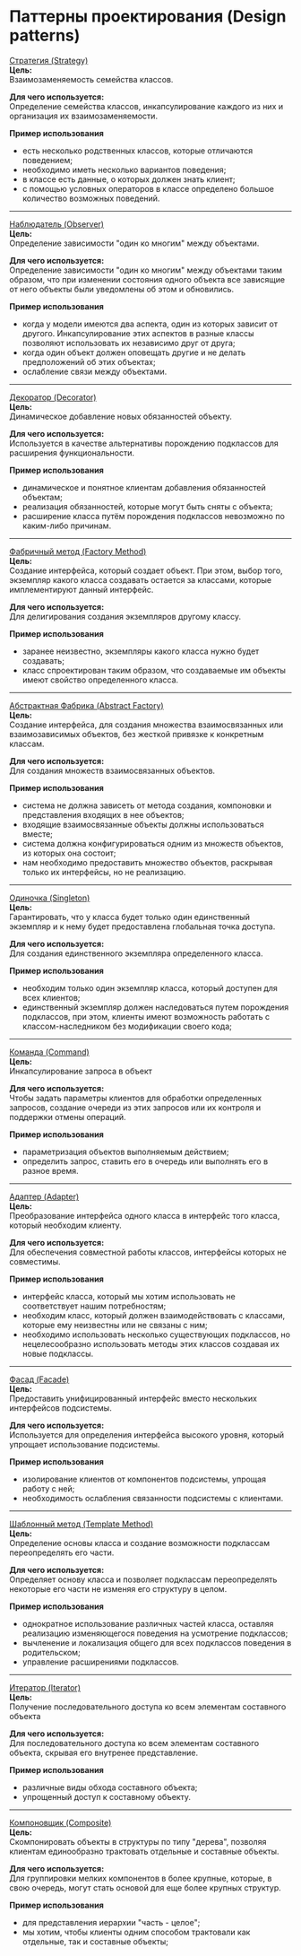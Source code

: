 # Паттерны проектирования (Design patterns)

[Стратегия (Strategy)](https://github.com/FessBoss/Design-Patterns/tree/main/Strategy) <br/>
**Цель:** <br/>
Взаимозаменяемость семейства классов.

**Для чего используется:** <br/>
Определение семейства классов, инкапсулирование каждого из них и организация их взаимозаменяемости.

**Пример использования** <br/>
- есть несколько родственных классов, которые отличаются поведением;
- необходимо иметь несколько вариантов поведения;
- в классе есть данные, о которых должен знать клиент;
- с помощью условных операторов в классе определено большое количество возможных поведений.

***

[Наблюдатель (Observer)](https://github.com/FessBoss/Design-Patterns/tree/main/Observer) <br/>
**Цель:** <br/>
Определение зависимости "один ко многим" между объектами.

**Для чего используется:** <br/>
Определение зависимости "один ко многим" между объектами таким образом, что при изменении состояния одного объекта 
все зависящие от него объекты были уведомлены об этом и обновились.

**Пример использования** <br/>
- когда у модели имеются два аспекта, один из которых зависит от другого. 
  Инкапсулирование этих аспектов в разные классы позволяют использовать их независимо друг от друга;
- когда один объект должен оповещать другие и не делать предположений об этих объектах;
- ослабление связи между объектами.

***

[Декоратор (Decorator)](https://github.com/FessBoss/Design-Patterns/tree/main/Decorator) <br/>
**Цель:** <br/>
Динамическое добавление новых обязанностей объекту.

**Для чего используется:** <br/>
Используется в качестве альтернативы порождению подклассов для расширения функциональности.

**Пример использования** <br/>
- динамическое и понятное клиентам добавления обязанностей объектам;
- реализация обязанностей, которые могут быть сняты с объекта;
- расширение класса путём порождения подклассов невозможно по каким-либо причинам.

***

[Фабричный метод (Factory Method)](https://github.com/FessBoss/Design-Patterns/tree/main/Factory) <br/>
**Цель:** <br/>
Создание интерфейса, который создает объект. При этом, выбор того, экземпляр какого класса создавать остается за классами,
которые имплементируют данный интерфейс.

**Для чего используется:** <br/>
Для делигирования создания экземпляров другому классу.

**Пример использования** <br/>
- заранее неизвестно, экземпляры какого класса нужно будет создавать;
- класс спроектирован таким образом, что создаваемые им объекты имеют свойство определенного класса.

***

[Абстрактная Фабрика (Abstract Factory)](https://github.com/FessBoss/Design-Patterns/tree/main/Factory) <br/>
**Цель:** <br/>
Создание интерфейса, для создания множества взаимосвязанных или взаимозависимых объектов, без жесткой привязке к конкретным
классам.

**Для чего используется:** <br/>
Для создания множеств взаимосвязанных объектов.

**Пример использования** <br/>
- система не должна зависеть от метода создания, компоновки и представления входящих в нее объектов;
- входящие взаимосвязанные объекты должны использоваться вместе;
- система должна конфигурироваться одним из множеств объектов, из которых она состоит;
- нам необходимо предоставить множество объектов, раскрывая только их интерфейсы, но не реализацию.

***

[Одиночка (Singleton)](https://github.com/FessBoss/Design-Patterns/tree/main/Singleton) <br/>
**Цель:** <br/>
Гарантировать, что у класса будет только один единственный экземпляр и к нему будет предоставлена глобальная точка 
доступа.

**Для чего используется:** <br/>
Для создания единственного экземпляра определенного класса. 

**Пример использования** <br/>
- необходим только один экземпляр класса, который доступен для всех клиентов;
- единственный экземпляр должен наследоваться путем порождения подклассов, при этом, клиенты имеют возможность работать
  с классом-наследником без модификации своего кода;

***

[Команда (Command)](https://github.com/FessBoss/Design-Patterns/tree/main/Command) <br/>
**Цель:** <br/>
Инкапсулирование запроса в объект

**Для чего используется:** <br/>
Чтобы задать параметры клиентов для обработки определенных запросов, создание очереди из этих запросов или их контроля и
поддержки отмены операций.

**Пример использования** <br/>
- параметризация объектов выполняемым действием;
- определить запрос, ставить его в очередь или выполнять его в разное время.

***

[Адаптер (Adapter)](https://github.com/FessBoss/Design-Patterns/tree/main/Adapter-Facade) <br/>
**Цель:** <br/>
Преобразование интерфейса одного класса в интерфейс того класса, который необходим клиенту.

**Для чего используется:** <br/>
Для обеспечения совместной работы классов, интерфейсы которых не совместимы.

**Пример использования** <br/>
- интерфейс класса, который мы хотим использовать не соответствует нашим потребностям;
- необходим класс, который должен взаимодействовать с классами, которые ему неизвестны или не связаны с ним;
- необходимо использовать несколько существующих подклассов, 
  но нецелесообразно использовать методы этих классов создавая их новые подклассы.

***

[Фасад (Facade)](https://github.com/FessBoss/Design-Patterns/tree/main/Adapter-Facade) <br/>
**Цель:** <br/>
Предоставить унифицированный интерфейс вместо нескольких интерфейсов подсистемы.

**Для чего используется:** <br/>
Используется для определения интерфейса высокого уровня, который упрощает использование подсистемы.

**Пример использования** <br/>
- изолирование клиентов от компонентов подсистемы, упрощая работу с ней;
- необходимость ослабления связанности подсистемы с клиентами.

***

[Шаблонный метод (Template Method)](https://github.com/FessBoss/Design-Patterns/tree/main/TemplateMethod) <br/>
**Цель:** <br/>
Определение основы класса и создание возможности подклассам переопределять его части.

**Для чего используется:** <br/>
Определяет основу класса и позволяет подклассам переопределять некоторые его части не изменяя его структуру в целом.

**Пример использования** <br/>
- однократное использование различных частей класса, оставляя реализацию изменяющегося поведения на усмотрение подклассов;
- вычленение и локализация общего для всех подклассов поведения в родительском;
- управление расширениями подклассов.

***

[Итератор (Iterator)](https://github.com/FessBoss/Design-Patterns/tree/main/Iterator-Composite) <br/>
**Цель:** <br/>
Получение последовательного доступа ко всем элементам составного объекта

**Для чего используется:** <br/>
Для последовательного доступа ко всем элементам составного объекта, скрывая его внутренее представление.

**Пример использования** <br/>
- различные виды обхода составного объекта;
- упрощенный доступ к составному объекту.

***

[Компоновщик (Composite)](https://github.com/FessBoss/Design-Patterns/tree/main/TemplateMethod) <br/>
**Цель:** <br/>
Скомпонировать объекты в структуры по типу "дерева", позволяя клиентам единообразно трактовать отдельные и составные
объекты.

**Для чего используется:** <br/>
Для группировки мелких компонентов в более крупные, которые, в свою очередь, могут стать основой для еще более крупных
структур.

**Пример использования** <br/>
- для представления иерархии "часть - целое";
- мы хотим, чтобы клиенты одним способом трактовали как отдельные, так и составные объекты;